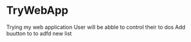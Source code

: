 # TryWebApp
Trying my web application
User will be abble to control their to dos
Add buutton to to adfd new list
